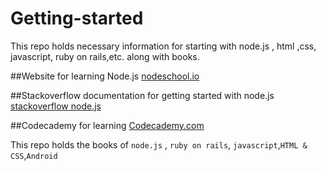 # Getting-started
This repo holds necessary information for starting with node.js , html ,css, javascript, ruby on rails,etc. along with books.

##Website for learning Node.js
[nodeschool.io](https://nodeschool.io/)

##Stackoverflow documentation for getting started with node.js
[stackoverflow node.js](https://stackoverflow.com/documentation/node.js/340/getting-started-with-node-js)

##Codecademy for learning
[Codecademy.com](https://www.codecademy.com/)

This repo holds the books of `node.js` , `ruby on rails`, `javascript`,`HTML & CSS`,`Android`
